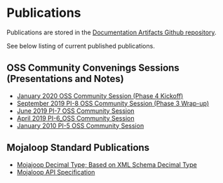 # Publications

Publications are stored in the [Documentation Artifacts Github repository](https://github.com/mojaloop/documentation-artifacts).

See below listing of current published publications.

## OSS Community Convenings Sessions (Presentations and Notes)

- [January 2020 OSS Community Session (Phase 4 Kickoff)](https://github.com/mojaloop/documentation-artifacts/tree/master/presentations/January%202020%20OSS%20Community%20Session)
- [September 2019 PI-8 OSS Community Session (Phase 3 Wrap-up)](https://github.com/mojaloop/documentation-artifacts/tree/master/presentations/September%202019%20PI-8_OSS_community%20session)
- [June 2019 PI-7 OSS Community Session](https://github.com/mojaloop/documentation-artifacts/tree/master/presentations/June%202019%20PI-7_OSS_community%20session)
- [April 2019 PI-6_OSS Community Session](https://github.com/mojaloop/documentation-artifacts/tree/master/presentations/April%202019%20PI-6_OSS_community%20session)
- [January 2010 PI-5 OSS Community Session](https://github.com/mojaloop/documentation-artifacts/tree/master/presentations/January%202019)

## Mojaloop Standard Publications

- [Mojajoop Decimal Type; Based on XML Schema Decimal Type](./discussions/decimal.md)
- [Mojaloop API Specification](https://github.com/mojaloop/mojaloop-specification/blob/master/API%20Definition%20v1.0.pdf)
